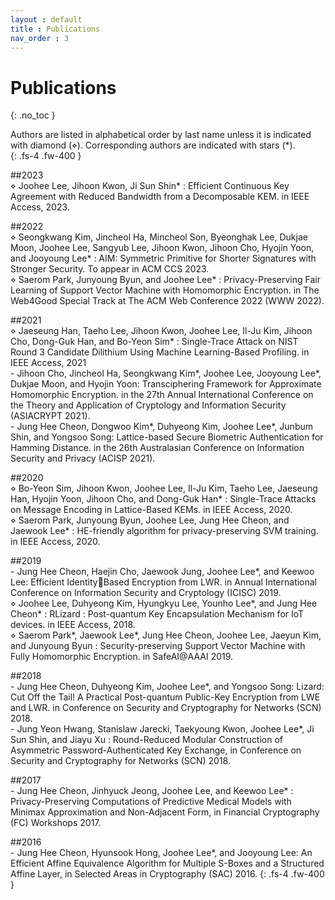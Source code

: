 ```yaml
---
layout : default
title : Publications
nav_order : 3
---
```


# Publications
{: .no_toc }

Authors are listed in alphabetical order by last name unless it is indicated with diamond (⋄). Corresponding authors are indicated with stars (\*).  
{: .fs-4 .fw-400 }

##2023  
⋄ Joohee Lee, Jihoon Kwon, Ji Sun Shin\* : Efficient Continuous Key Agreement with Reduced
Bandwidth from a Decomposable KEM. in IEEE Access, 2023.<br>

##2022  
⋄ Seongkwang Kim, Jincheol Ha, Mincheol Son, Byeonghak Lee, Dukjae Moon, Joohee Lee,
Sangyub Lee, Jihoon Kwon, Jihoon Cho, Hyojin Yoon, and Jooyoung Lee\* : AIM: Symmetric Primitive for Shorter Signatures with Stronger Security. To appear in ACM CCS 2023.<br>
⋄ Saerom Park, Junyoung Byun, and Joohee Lee\* : Privacy-Preserving Fair Learning of Support
Vector Machine with Homomorphic Encryption. in The Web4Good Special Track at The ACM
Web Conference 2022 (WWW 2022).<br>

##2021  
⋄ Jaeseung Han, Taeho Lee, Jihoon Kwon, Joohee Lee, Il-Ju Kim, Jihoon Cho, Dong-Guk Han,
and Bo-Yeon Sim\* : Single-Trace Attack on NIST Round 3 Candidate Dilithium Using Machine
Learning-Based Profiling. in IEEE Access, 2021<br>
\- Jihoon Cho, Jincheol Ha, Seongkwang Kim\*, Joohee Lee, Jooyoung Lee\*, Dukjae Moon, and
Hyojin Yoon: Transciphering Framework for Approximate Homomorphic Encryption. in the 27th
Annual International Conference on the Theory and Application of Cryptology and Information
Security (ASIACRYPT 2021).<br>
\- Jung Hee Cheon, Dongwoo Kim\*, Duhyeong Kim, Joohee Lee\*, Junbum Shin, and Yongsoo
Song: Lattice-based Secure Biometric Authentication for Hamming Distance. in the 26th Australasian Conference on Information Security and Privacy (ACISP 2021).<br>

##2020  
⋄ Bo-Yeon Sim, Jihoon Kwon, Joohee Lee, Il-Ju Kim, Taeho Lee, Jaeseung Han, Hyojin Yoon,
Jihoon Cho, and Dong-Guk Han\* : Single-Trace Attacks on Message Encoding in Lattice-Based
KEMs. in IEEE Access, 2020.<br>
⋄ Saerom Park, Junyoung Byun, Joohee Lee, Jung Hee Cheon, and Jaewook Lee\* : HE-friendly
algorithm for privacy-preserving SVM training. in IEEE Access, 2020.<br>

##2019  
\- Jung Hee Cheon, Haejin Cho, Jaewook Jung, Joohee Lee\*, and Keewoo Lee: Efficient IdentityBased Encryption from LWR. in Annual International Conference on Information Security and
Cryptology (ICISC) 2019.<br>
⋄ Joohee Lee, Duhyeong Kim, Hyungkyu Lee, Younho Lee\*, and Jung Hee Cheon\* : RLizard : 
Post-quantum Key Encapsulation Mechanism for IoT devices. in IEEE Access, 2018.<br>
⋄ Saerom Park\*, Jaewook Lee\*, Jung Hee Cheon, Joohee Lee, Jaeyun Kim, and Junyoung Byun : 
Security-preserving Support Vector Machine with Fully Homomorphic Encryption. in SafeAI@AAAI
2019.<br>

##2018  
\- Jung Hee Cheon, Duhyeong Kim, Joohee Lee\*, and Yongsoo Song: Lizard: Cut Off the Tail! A
Practical Post-quantum Public-Key Encryption from LWE and LWR. in Conference on Security
and Cryptography for Networks (SCN) 2018.<br>
\- Jung Yeon Hwang, Stanislaw Jarecki, Taekyoung Kwon, Joohee Lee\*, Ji Sun Shin, and Jiayu Xu : 
Round-Reduced Modular Construction of Asymmetric Password-Authenticated Key Exchange, in
Conference on Security and Cryptography for Networks (SCN) 2018.<br>

##2017  
\- Jung Hee Cheon, Jinhyuck Jeong, Joohee Lee, and Keewoo Lee\* : Privacy-Preserving Computations of Predictive Medical Models with Minimax Approximation and Non-Adjacent Form, in
Financial Cryptography (FC) Workshops 2017.<br>

##2016  
\- Jung Hee Cheon, Hyunsook Hong, Joohee Lee\*, and Jooyoung Lee: An Efficient Affine Equivalence Algorithm for Multiple S-Boxes and a Structured Affine Layer, in Selected Areas in Cryptography (SAC) 2016.
{: .fs-4 .fw-400 }
